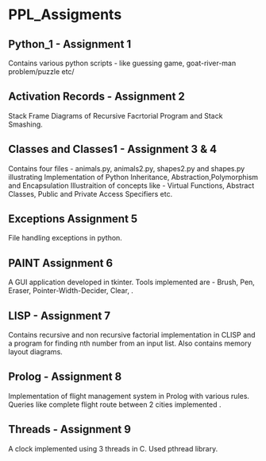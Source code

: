 # PPL_Assigments
## Python_1 - Assignment 1

Contains various python scripts - like guessing game, goat-river-man problem/puzzle etc/

## Activation Records - Assignment 2

Stack Frame Diagrams of Recursive Facrtorial Program and Stack Smashing.

## Classes and Classes1 - Assignment 3 & 4

Contains four files - animals.py, animals2.py, shapes2.py and shapes.py illustrating
Implementation of Python Inheritance, Abstraction,Polymorphism and Encapsulation
Illustraition of concepts like - Virtual Functions, Abstract Classes, Public and Private Access Specifiers etc.

## Exceptions Assignment 5

 File handling exceptions in python.

## PAINT Assignment 6

 A GUI application developed in tkinter. Tools implemented are - Brush, Pen, Eraser, Pointer-Width-Decider, Clear, .

## LISP - Assignment 7

 Contains recursive and non recursive factorial implementation in CLISP and a program for finding nth number from an input list. Also contains memory layout diagrams.

## Prolog - Assignment 8

 Implementation of flight management system in Prolog with various rules. Queries like complete flight route between 2 cities implemented .

## Threads - Assignment 9

  A clock implemented using 3 threads in C. Used pthread library.
